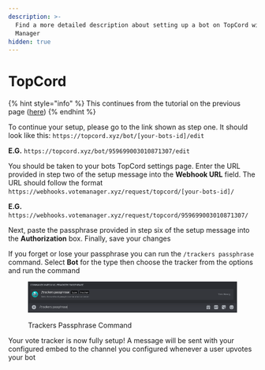 ```yaml
---
description: >-
  Find a more detailed description about setting up a bot on TopCord with Vote
  Manager
hidden: true
---
```


# TopCord

{% hint style="info" %}
This continues from the tutorial on the previous page ([here](./))
{% endhint %}

To continue your setup, please go to the link shown as step one. It should look like this: `https://topcord.xyz/bot/[your-bots-id]/edit`

**E.G.** `https://topcord.xyz/bot/959699003010871307/edit`

You should be taken to your bots TopCord settings page. Enter the URL provided in step two of the setup message into the **Webhook URL** field. The URL should follow the format `https://webhooks.votemanager.xyz/request/topcord/[your-bots-id]/`

**E.G.** `https://webhooks.votemanager.xyz/request/topcord/959699003010871307/`

Next, paste the passphrase provided in step six of the setup message into the **Authorization** box. Finally, save your changes

If you forget or lose your passphrase you can run the `/trackers passphrase` command. Select **Bot** for the type then choose the tracker from the options and run the command

<figure><img src="../../.gitbook/assets/tracker_passphrase.png" alt=""><figcaption><p>Trackers Passphrase Command</p></figcaption></figure>

Your vote tracker is now fully setup! A message will be sent with your configured embed to the channel you configured whenever a user upvotes your bot

